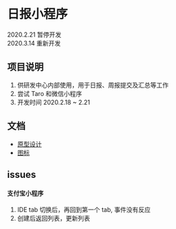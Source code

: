 # 日报小程序

2020.2.21 暂停开发  
2020.3.14 重新开发

## 项目说明

1. 供研发中心内部使用，用于日报、周报提交及汇总等工作
2. 尝试 Taro 和微信小程序
3. 开发时间 2020.2.18 ~ 2.21

## 文档

- [原型设计](https://kiybut.axshare.com)
- [图标](https://www.iconfont.cn/collections/detail?spm=a313x.7781069.1998910419.d9df05512&cid=14953)

## issues

#### 支付宝小程序

1. IDE tab 切换后，再回到第一个 tab, 事件没有反应
2. 创建后返回列表，更新列表
